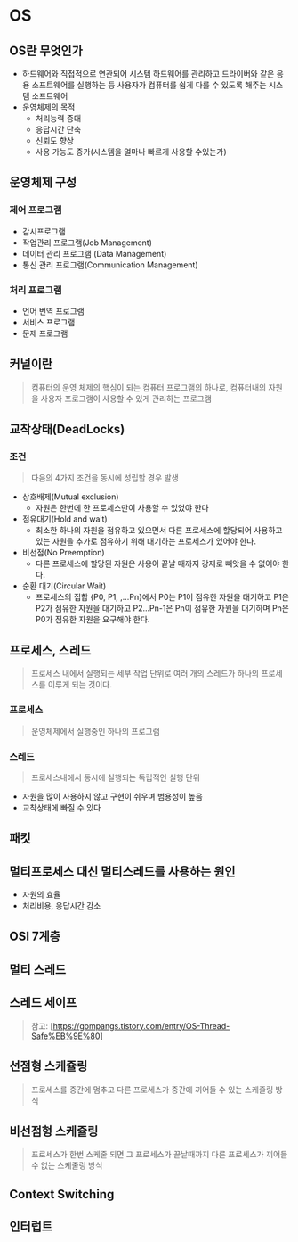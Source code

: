 # OS

## OS란 무엇인가
+ 하드웨어와 직접적으로 연관되어 시스템 하드웨어를 관리하고 드라이버와 같은 응용 소프트웨어를 실행하는 등 사용자가 컴퓨터를 쉽게 다룰 수 있도록 해주는 시스템 소프트웨어
+ 운영체제의 목적
    + 처리능력 증대
    + 응답시간 단축
    + 신뢰도 향상
    + 사용 가능도 증가(시스템을 얼마나 빠르게 사용할 수있는가)

## 운영체제 구성
### 제어 프로그램
+ 감시프로그램
+ 작업관리 프로그램(Job Management)
+ 데이터 관리 프로그램 (Data Management)
+ 통신 관리 프로그램(Communication Management)
### 처리 프로그램
+ 언어 번역 프로그램
+ 서비스 프로그램
+ 문제 프로그램

## 커널이란
> 컴퓨터의 운영 체제의 핵심이 되는 컴퓨터 프로그램의 하나로, 컴퓨터내의 자원을 사용자 프로그램이 사용할 수 있게 관리하는 프로그램

## 교착상태(DeadLocks)
### 조건
> 다음의 4가지 조건을 동시에 성립할 경우 발생
+ 상호배제(Mutual exclusion)
    + 자원은 한번에 한 프로세스만이 사용할 수 있었야 한다
+ 점유대기(Hold and wait)
    + 최소한 하나의 자원을 점유하고 있으면서 다른 프로세스에 할당되어 사용하고 있는 자원을 추가로 점유하기 위해 대기하는 프로세스가 있어야 한다.
+ 비선점(No Preemption)
    + 다른 프로세스에 할당된 자원은 사용이 끝날 때까지 강제로 빼앗을 수 없어야 한다.
+ 순환 대기(Circular Wait)
    + 프로세스의 집합 {P0, P1, ,…Pn}에서 P0는 P1이 점유한 자원을 대기하고 P1은 P2가 점유한 자원을 대기하고 P2…Pn-1은 Pn이 점유한 자원을 대기하며 Pn은 P0가 점유한 자원을 요구해야 한다.

## 프로세스, 스레드
> 프로세스 내에서 실행되는 세부 작업 단위로 여러 개의 스레드가 하나의 프로세스를 이루게 되는 것이다.
### 프로세스
> 운영체제에서 실행중인 하나의 프로그램
### 스레드
> 프로세스내에서 동시에 실행되는 독립적인 실행 단위
+ 자원을 많이 사용하지 않고 구현이 쉬우며 범용성이 높음
+ 교착상태에 빠질 수 있다

## 패킷

## 멀티프로세스 대신 멀티스레드를 사용하는 원인
+ 자원의 효율
+ 처리비용, 응답시간 감소

## OSI 7계층

## 멀티 스레드

## 스레드 세이프
> 참고: [https://gompangs.tistory.com/entry/OS-Thread-Safe%EB%9E%80]

## 선점형 스케쥴링
> 프로세스를 중간에 멈추고 다른 프로세스가 중간에 끼어들 수 있는 스케줄링 방식

## 비선점형 스케쥴링
> 프로세스가 한번 스케줄 되면 그 프로세스가 끝날때까지 다른 프로세스가 끼어들 수 없는 스케줄링 방식

## Context Switching

## 인터럽트

